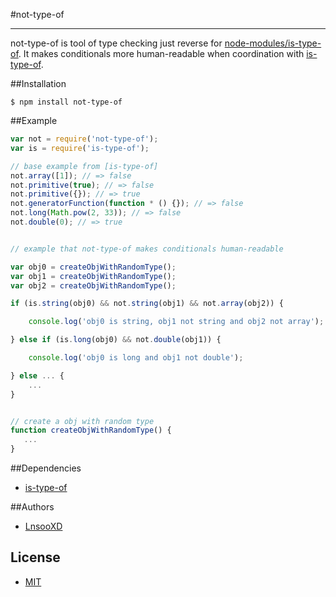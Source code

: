 #not-type-of
***
not-type-of is tool of type checking just reverse for [node-modules/is-type-of]. It makes conditionals more human-readable when coordination with [is-type-of]. 
 
##Installation

```shell
$ npm install not-type-of
```

##Example

```js
var not = require('not-type-of');
var is = require('is-type-of');

// base example from [is-type-of]
not.array([1]); // => false
not.primitive(true); // => false
not.primitive({}); // => true
not.generatorFunction(function * () {}); // => false
not.long(Math.pow(2, 33)); // => false
not.double(0); // => true


// example that not-type-of makes conditionals human-readable 

var obj0 = createObjWithRandomType();
var obj1 = createObjWithRandomType();
var obj2 = createObjWithRandomType();  

if (is.string(obj0) && not.string(obj1) && not.array(obj2)) {

    console.log('obj0 is string, obj1 not string and obj2 not array');

} else if (is.long(obj0) && not.double(obj1)) {

    console.log('obj0 is long and obj1 not double');

} else ... {
    ...
}


// create a obj with random type
function createObjWithRandomType() {
   ...
}

```

##Dependencies

- [is-type-of]

##Authors

- [LnsooXD](https://github.com/LnsooXD)

## License

- [MIT](http://spdx.org/licenses/MIT)

[node-modules/is-type-of]: https://github.com/node-modules/is-type-of#is-type-of
[is-type-of]: https://github.com/node-modules/is-type-of#is-type-of
